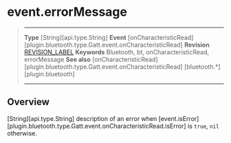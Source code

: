 # event.errorMessage

> --------------------- ------------------------------------------------------------------------------------------
> __Type__              [String][api.type.String]
> __Event__             [onCharacteristicRead][plugin.bluetooth.type.Gatt.event.onCharacteristicRead]
> __Revision__          [REVISION_LABEL](REVISION_URL)
> __Keywords__          Bluetooth, bt, onCharacteristicRead, errorMessage
> __See also__          [onCharacteristicRead][plugin.bluetooth.type.Gatt.event.onCharacteristicRead]
>						[bluetooth.*][plugin.bluetooth]
> --------------------- ------------------------------------------------------------------------------------------

## Overview

[String][api.type.String] description of an error when [event.isError][plugin.bluetooth.type.Gatt.event.onCharacteristicRead.isError] is `true`, `nil` otherwise.